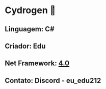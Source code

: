 # Cydrogen 💠
## Linguagem: C#
## Criador: Edu
## Net Framework: [4.0](https://www.mediafire.com/file/tk7iq6odn3rpgj5/NET_Framework_4.0_x86_x64.exe/file)
## Contato: Discord - eu_edu212
